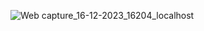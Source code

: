 ![Web capture_16-12-2023_16204_localhost](https://github.com/ImBharatkumar/pdf_chatbot/assets/118038590/9f68eff1-0b33-4f4c-81c5-9d2f2bf18767)
